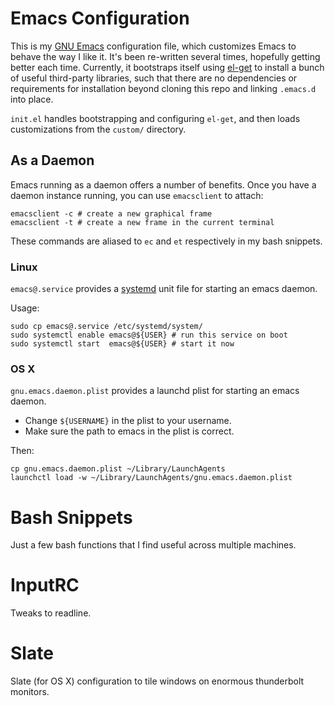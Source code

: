 Emacs Configuration
===================

This is my [GNU Emacs](http://www.gnu.org/software/emacs/) configuration file,
which customizes Emacs to behave the way I like it.  It's been re-written
several times, hopefully getting better each time.  Currently, it bootstraps
itself using [el-get](https://github.com/dimitri/el-get) to install a bunch
of useful third-party libraries, such that there are no dependencies or
requirements for installation beyond cloning this repo and linking `.emacs.d`
into place.

`init.el` handles bootstrapping and configuring `el-get`, and then loads
customizations from the `custom/` directory.

As a Daemon
-----------

Emacs running as a daemon offers a number of benefits.  Once you have a daemon
instance running, you can use `emacsclient` to attach:

    emacsclient -c # create a new graphical frame
    emacsclient -t # create a new frame in the current terminal

These commands are aliased to `ec` and `et` respectively in my bash snippets.

### Linux

`emacs@.service` provides a
[systemd](http://freedesktop.org/wiki/Software/systemd) unit file for starting
an emacs daemon.

Usage:

    sudo cp emacs@.service /etc/systemd/system/
    sudo systemctl enable emacs@${USER} # run this service on boot
    sudo systemctl start  emacs@${USER} # start it now

### OS X

`gnu.emacs.daemon.plist` provides a launchd plist for starting an emacs daemon.

* Change `${USERNAME}` in the plist to your username.
* Make sure the path to emacs in the plist is correct.

Then:

    cp gnu.emacs.daemon.plist ~/Library/LaunchAgents
    launchctl load -w ~/Library/LaunchAgents/gnu.emacs.daemon.plist

Bash Snippets
=============

Just a few bash functions that I find useful across multiple machines.

InputRC
=======

Tweaks to readline.

Slate
=====

Slate (for OS X) configuration to tile windows on enormous thunderbolt monitors.
